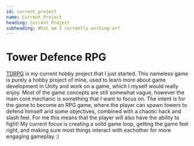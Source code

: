```yaml
---
id: current_project
name: Current_Project
heading: Current Project
subheading: What am I currently working on?
---
```


<!-- ![alt text]({site.logo | relative_url} "Logo Title Text 1") -->

# Tower Defence RPG
[TDRPG](https://github.com/FlorisDeVries/TDRPG) is my current hobby project that I just started. This nameless game is purely a hobby project of mine, used to learn more about game development in Unity and work on a game, which I myself would really enjoy.
Most of the game concepts are still somewhat vague, however the main core mechanic is something that I want to focus on. The intent is for the game to become an RPG game, where the player can spawn towers to defend himself and some objectives, combined with a chaotic hack and slash feel. For me this means that the player will also have the ability to fight!
My current focus is creating a solid game loop, getting the game feel right, and making sure most things interact with eachother for more engaging gameplay :)
<!-- TODO: Add blog link? -->
